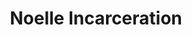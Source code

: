 ---
title: Noelle Incarceration
categories: ['incarceration']
contributors: terri and noelle
excerpt: >
  When they had thus persevered during eight days, a divine revelation came at length, in a dream, to a bishop of exemplary life, directing him to proceed in search of a certain shoemaker (whose name is not known) having only one eye, whom he should summon to the mountain, as a person capable of effecting its removal, through the divine grace.A great quot
image: noelle-incarceration-1-web.jpg
featured: false
---